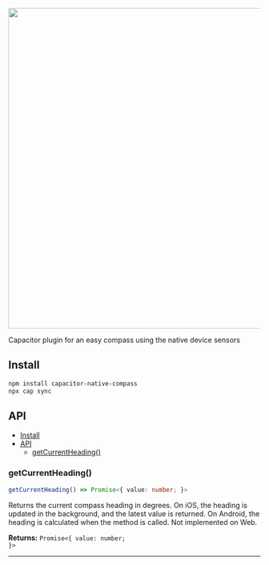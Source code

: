 <p align="center">
    <img src="https://raw.githubusercontent.com/abennouna/capacitor-native-compass/master/logo.svg" width="640">
</p>

Capacitor plugin for an easy compass using the native device sensors

## Install

```bash
npm install capacitor-native-compass
npx cap sync
```

## API

<docgen-index>

- [Install](#install)
- [API](#api)
  - [getCurrentHeading()](#getcurrentheading)

</docgen-index>

<docgen-api>
<!--Update the source file JSDoc comments and rerun docgen to update the docs below-->

### getCurrentHeading()

```typescript
getCurrentHeading() => Promise<{ value: number; }>
```

Returns the current compass heading in degrees.
On iOS, the heading is updated in the background, and the latest value is returned.
On Android, the heading is calculated when the method is called.
Not implemented on Web.

**Returns:** <code>Promise&lt;{ value: number; }&gt;</code>

--------------------

</docgen-api>
